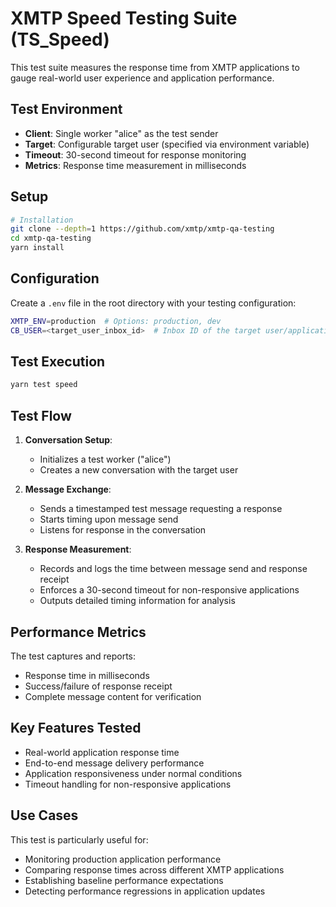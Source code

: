 # XMTP Speed Testing Suite (TS_Speed)

This test suite measures the response time from XMTP applications to gauge real-world user experience and application performance.

## Test Environment

- **Client**: Single worker "alice" as the test sender
- **Target**: Configurable target user (specified via environment variable)
- **Timeout**: 30-second timeout for response monitoring
- **Metrics**: Response time measurement in milliseconds

## Setup

```bash
# Installation
git clone --depth=1 https://github.com/xmtp/xmtp-qa-testing
cd xmtp-qa-testing
yarn install
```

## Configuration

Create a `.env` file in the root directory with your testing configuration:

```bash
XMTP_ENV=production  # Options: production, dev
CB_USER=<target_user_inbox_id>  # Inbox ID of the target user/application to test
```

## Test Execution

```bash
yarn test speed
```

## Test Flow

1. **Conversation Setup**:

   - Initializes a test worker ("alice")
   - Creates a new conversation with the target user

2. **Message Exchange**:

   - Sends a timestamped test message requesting a response
   - Starts timing upon message send
   - Listens for response in the conversation

3. **Response Measurement**:
   - Records and logs the time between message send and response receipt
   - Enforces a 30-second timeout for non-responsive applications
   - Outputs detailed timing information for analysis

## Performance Metrics

The test captures and reports:

- Response time in milliseconds
- Success/failure of response receipt
- Complete message content for verification

## Key Features Tested

- Real-world application response time
- End-to-end message delivery performance
- Application responsiveness under normal conditions
- Timeout handling for non-responsive applications

## Use Cases

This test is particularly useful for:

- Monitoring production application performance
- Comparing response times across different XMTP applications
- Establishing baseline performance expectations
- Detecting performance regressions in application updates
